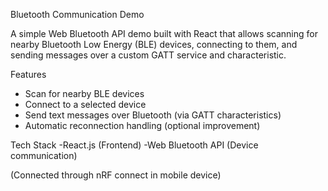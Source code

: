 Bluetooth Communication Demo

A simple Web Bluetooth API demo built with React that allows scanning for nearby Bluetooth Low Energy (BLE) devices, connecting to them,
and sending messages over a custom GATT service and characteristic.

Features
- Scan for nearby BLE devices
- Connect to a selected device
- Send text messages over Bluetooth (via GATT characteristics)
- Automatic reconnection handling (optional improvement)

Tech Stack
-React.js (Frontend)
-Web Bluetooth API (Device communication)


(Connected through nRF connect in mobile device)
